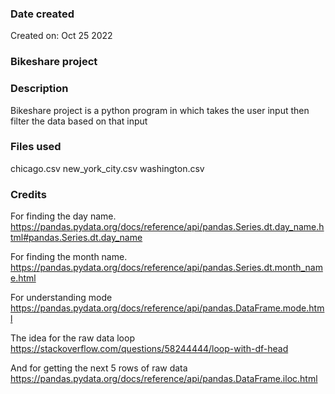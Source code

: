 ### Date created
Created on: Oct 25 2022
### Bikeshare project

### Description
Bikeshare project is a python program in which takes the user input then filter the data based on that input

### Files used
chicago.csv
new_york_city.csv
washington.csv

### Credits

For finding the day name.
https://pandas.pydata.org/docs/reference/api/pandas.Series.dt.day_name.html#pandas.Series.dt.day_name

For finding the month name.
https://pandas.pydata.org/docs/reference/api/pandas.Series.dt.month_name.html

For understanding mode
https://pandas.pydata.org/docs/reference/api/pandas.DataFrame.mode.html

The idea for the raw data loop
https://stackoverflow.com/questions/58244444/loop-with-df-head

And for getting the next 5 rows of raw data
https://pandas.pydata.org/docs/reference/api/pandas.DataFrame.iloc.html
